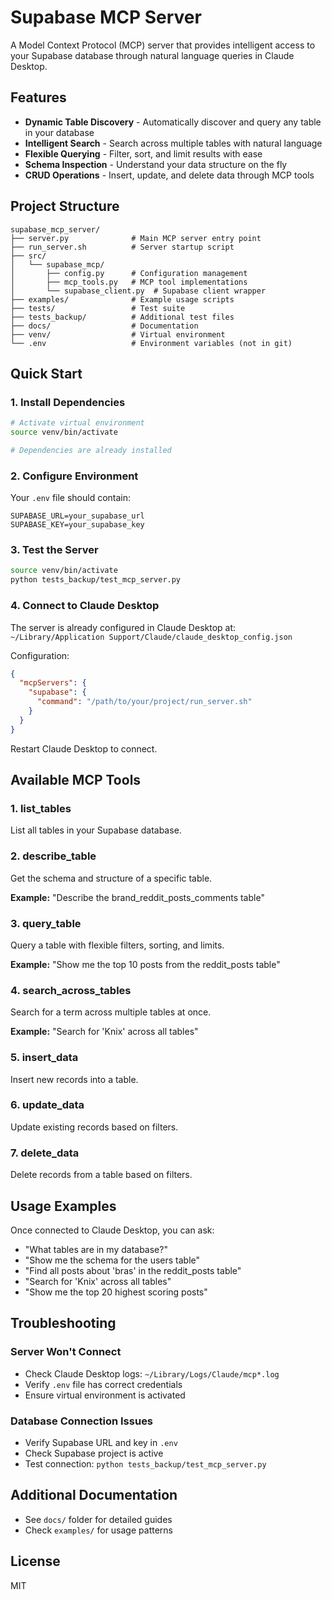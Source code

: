 # Supabase MCP Server

A Model Context Protocol (MCP) server that provides intelligent access to your Supabase database through natural language queries in Claude Desktop.

## Features

- **Dynamic Table Discovery** - Automatically discover and query any table in your database
- **Intelligent Search** - Search across multiple tables with natural language
- **Flexible Querying** - Filter, sort, and limit results with ease
- **Schema Inspection** - Understand your data structure on the fly
- **CRUD Operations** - Insert, update, and delete data through MCP tools

## Project Structure

```
supabase_mcp_server/
├── server.py              # Main MCP server entry point
├── run_server.sh          # Server startup script
├── src/
│   └── supabase_mcp/
│       ├── config.py      # Configuration management
│       ├── mcp_tools.py   # MCP tool implementations
│       └── supabase_client.py  # Supabase client wrapper
├── examples/              # Example usage scripts
├── tests/                 # Test suite
├── tests_backup/          # Additional test files
├── docs/                  # Documentation
├── venv/                  # Virtual environment
└── .env                   # Environment variables (not in git)
```

## Quick Start

### 1. Install Dependencies

```bash
# Activate virtual environment
source venv/bin/activate

# Dependencies are already installed
```

### 2. Configure Environment

Your `.env` file should contain:
```env
SUPABASE_URL=your_supabase_url
SUPABASE_KEY=your_supabase_key
```

### 3. Test the Server

```bash
source venv/bin/activate
python tests_backup/test_mcp_server.py
```

### 4. Connect to Claude Desktop

The server is already configured in Claude Desktop at:
`~/Library/Application Support/Claude/claude_desktop_config.json`

Configuration:
```json
{
  "mcpServers": {
    "supabase": {
      "command": "/path/to/your/project/run_server.sh"
    }
  }
}
```

Restart Claude Desktop to connect.

## Available MCP Tools

### 1. list_tables
List all tables in your Supabase database.

### 2. describe_table
Get the schema and structure of a specific table.

**Example:** "Describe the brand_reddit_posts_comments table"

### 3. query_table
Query a table with flexible filters, sorting, and limits.

**Example:** "Show me the top 10 posts from the reddit_posts table"

### 4. search_across_tables
Search for a term across multiple tables at once.

**Example:** "Search for 'Knix' across all tables"

### 5. insert_data
Insert new records into a table.

### 6. update_data
Update existing records based on filters.

### 7. delete_data
Delete records from a table based on filters.

## Usage Examples

Once connected to Claude Desktop, you can ask:

- "What tables are in my database?"
- "Show me the schema for the users table"
- "Find all posts about 'bras' in the reddit_posts table"
- "Search for 'Knix' across all tables"
- "Show me the top 20 highest scoring posts"

## Troubleshooting

### Server Won't Connect
- Check Claude Desktop logs: `~/Library/Logs/Claude/mcp*.log`
- Verify `.env` file has correct credentials
- Ensure virtual environment is activated

### Database Connection Issues
- Verify Supabase URL and key in `.env`
- Check Supabase project is active
- Test connection: `python tests_backup/test_mcp_server.py`

## Additional Documentation

- See `docs/` folder for detailed guides
- Check `examples/` for usage patterns

## License

MIT
